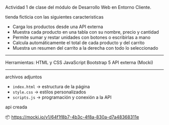 

Actividad 1 de clase del módulo de Desarrollo Web en Entorno Cliente.

tienda ficticia con las siguientes caracteristicas 

- Carga los productos desde una API externa
- Muestra cada producto en una tabla con su nombre, precio y cantidad
- Permite sumar y restar unidades con botones o escribirlas a mano
- Calcula automáticamente el total de cada producto y del carrito
- Muestra un resumen del carrito a la derecha con todo lo seleccionado

---

Herramientas:
HTML y CSS
  JavaScript
  Bootstrap 5
  API externa  (Mocki)

---
archivos adjuntos
- `index.html` → estructura de la página
- `style.css` → estilos personalizados 
- `scripts.js` → programación y conexión a la API



api creada 

📦 https://mocki.io/v1/64f1f8b7-4b3c-4f8a-830a-d7a48368311e



